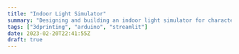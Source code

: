 ```yaml
---
title: "Indoor Light Simulator"
summary: "Designing and building an indoor light simulator for characterisation of indoor photovoltaic devices using Hue Bulbs and $2 LCD shutter."
tags: ["3dprinting", "arduino", "streamlit"]
date: 2023-02-20T22:41:55Z
draft: true
---
```


